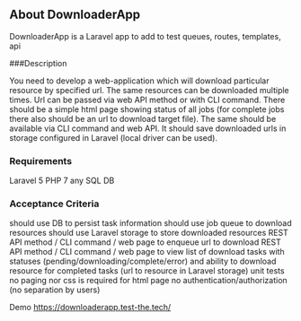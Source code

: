 ## About DownloaderApp

DownloaderApp is a Laravel app to add to test queues, routes, templates, api

###Description

You need to develop a web-application which will download particular resource by specified url.
The same resources can be downloaded multiple times.
Url can be passed via web API method or with CLI command.
There should be a simple html page showing status of all jobs (for complete jobs there also should be an url to download target file). The same should be available via CLI command and web API.
It should save downloaded urls in storage configured in Laravel (local driver can be used).


### Requirements
Laravel 5
PHP 7
any SQL DB

### Acceptance Criteria

should use DB to persist task information
should use job queue to download resources
should use Laravel storage to store downloaded resources
REST API method / CLI command / web page to enqueue url to download
REST API method / CLI command / web page to view list of download tasks with statuses (pending/downloading/complete/error) and ability to download resource for completed tasks (url to resource in Laravel storage)
unit tests
no paging nor css is required for html page
no authentication/authorization (no separation by users)

Demo
https://downloaderapp.test-the.tech/
